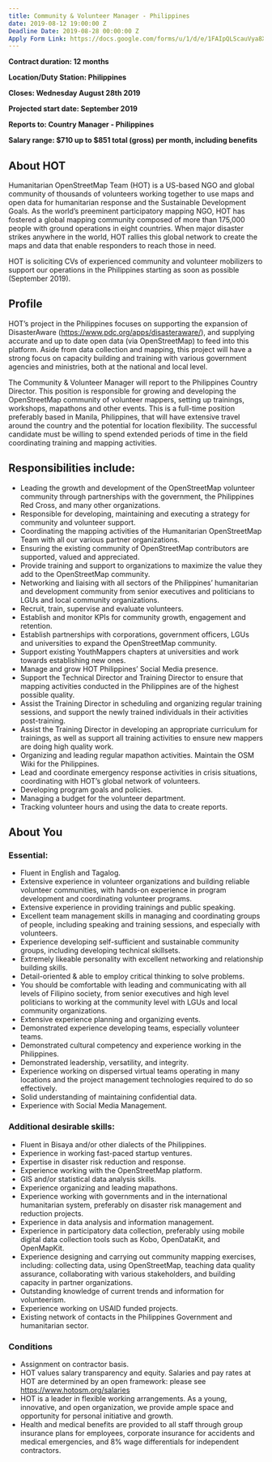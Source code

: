 ```yaml
---
title: Community & Volunteer Manager - Philippines
date: 2019-08-12 19:00:00 Z
Deadline Date: 2019-08-28 00:00:00 Z
Apply Form Link: https://docs.google.com/forms/u/1/d/e/1FAIpQLScauVya8XcDmb5M_P1L0SSvQH6CMMeMg5S9oVuTmn-zNUOLBg/viewform
---
```


**Contract duration: 12 months**

**Location/Duty Station: Philippines**

**Closes: Wednesday August 28th 2019**

**Projected start date: September 2019**

**Reports to: Country Manager - Philippines**

**Salary range: $710 up to $851 total (gross) per month, including benefits**

## About HOT

Humanitarian OpenStreetMap Team (HOT) is a US-based NGO and global community of thousands of volunteers working together to use maps and open data for humanitarian response and the Sustainable Development Goals. As the world’s preeminent participatory mapping NGO, HOT has fostered a global mapping community composed of more than 175,000 people with ground operations in eight countries. When major disaster strikes anywhere in the world, HOT rallies this global network to create the maps and data that enable responders to reach those in need.

HOT is soliciting CVs of experienced community and volunteer mobilizers to support our operations in the Philippines starting as soon as possible (September 2019).
 
## Profile
HOT’s project in the Philippines focuses on supporting the expansion of DisasterAware (https://www.pdc.org/apps/disasteraware/), and supplying accurate and up to date open data (via OpenStreetMap) to feed into this platform. Aside from data collection and mapping, this project will have a strong focus on capacity building and training with various government agencies and ministries, both at the national and local level.

The Community & Volunteer Manager will report to the Philippines Country Director. This position is responsible for growing and developing the OpenStreetMap community of volunteer mappers, setting up trainings, workshops, mapathons and other events. This is a full-time position preferably based in Manila, Philippines, that will have extensive travel around the country and the potential for location flexibility. The successful candidate must be willing to spend extended periods of time in the field coordinating training and mapping activities.

## Responsibilities include:
* Leading the growth and development of the OpenStreetMap volunteer community through partnerships with the government, the Philippines Red Cross, and many other organizations.
* Responsible for developing, maintaining and executing a strategy for community and volunteer support.
* Coordinating the mapping activities of the Humanitarian OpenStreetMap Team with all our various partner organizations.
* Ensuring the existing community of OpenStreetMap contributors are supported, valued and appreciated.
* Provide training and support to organizations to maximize the value they add to the OpenStreetMap community.
* Networking and liaising with all sectors of the Philippines’ humanitarian and development community from senior executives and politicians to LGUs and local community organizations.
* Recruit, train, supervise and evaluate volunteers.
* Establish and monitor KPIs for community growth, engagement and retention.
* Establish partnerships with corporations, government officers, LGUs and universities to expand the OpenStreetMap community.
* Support existing YouthMappers chapters at universities and work towards establishing new ones.
* Manage and grow HOT Philippines’ Social Media presence.
* Support the Technical Director and Training Director to ensure that mapping activities conducted in the Philippines are of the highest possible quality.
* Assist the Training Director in scheduling and organizing regular training sessions, and support the newly trained individuals in their activities post-training.
* Assist the Training Director in developing an appropriate curriculum for trainings, as well as support all training activities to ensure new mappers are doing high quality work.
* Organizing and leading regular mapathon activities.
Maintain the OSM Wiki for the Philippines.
* Lead and coordinate emergency response activities in crisis situations, coordinating with HOT’s global network of volunteers.
* Developing program goals and policies.
* Managing a budget for the volunteer department.
* Tracking volunteer hours and using the data to create reports.


## About You
### Essential:
* Fluent in English and Tagalog.
* Extensive experience in volunteer organizations and building reliable volunteer communities, with hands-on experience in program development and coordinating volunteer programs.
* Extensive experience in providing trainings and public speaking.
* Excellent team management skills in managing and coordinating groups of people, including speaking and training sessions, and especially with volunteers.
* Experience developing self-sufficient and sustainable community groups, including developing technical skillsets.
* Extremely likeable personality with excellent networking and relationship building skills.
* Detail-oriented & able to employ critical thinking to solve problems.
* You should be comfortable with leading and communicating with all levels of Filipino society, from senior executives and high level politicians to working at the community level with LGUs and local community organizations.
* Extensive experience planning and organizing events.
* Demonstrated experience developing teams, especially volunteer teams.
* Demonstrated cultural competency and experience working in the Philippines.
* Demonstrated leadership, versatility, and integrity.
* Experience working on dispersed virtual teams operating in many locations and the project management technologies required to do so effectively.
* Solid understanding of maintaining confidential data.
* Experience with Social Media Management.

### Additional desirable skills:
* Fluent in Bisaya and/or other dialects of the Philippines.
* Experience in working fast-paced startup ventures.
* Expertise in disaster risk reduction and response.
* Experience working with the OpenStreetMap platform.
* GIS and/or statistical data analysis skills.
* Experience organizing and leading mapathons.
* Experience working with governments and in the international humanitarian system, preferably on disaster risk management and reduction projects.
* Experience in data analysis and information management.
* Experience in participatory data collection, preferably using mobile digital data collection tools such as Kobo, OpenDataKit, and OpenMapKit.
* Experience designing and carrying out community mapping exercises, including: collecting data, using OpenStreetMap, teaching data quality assurance, collaborating with various stakeholders, and building capacity in partner organizations.
* Outstanding knowledge of current trends and information for volunteerism.
* Experience working on USAID funded projects.
* Existing network of contacts in the Philippines Government and humanitarian sector.

### Conditions
* Assignment on contractor basis. 
* HOT values salary transparency and equity. Salaries and pay rates at HOT are determined by an open framework: please see https://www.hotosm.org/salaries 
* HOT is a leader in flexible working arrangements. As a young, innovative, and open organization, we provide ample space and opportunity for personal initiative and growth.
* Health and medical benefits are provided to all staff through group insurance plans for employees, corporate insurance for accidents and medical emergencies, and 8% wage differentials for independent contractors.
